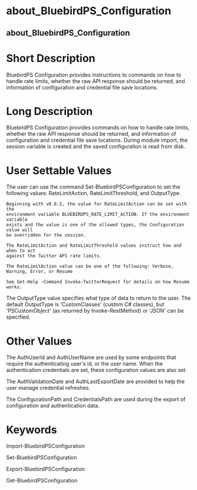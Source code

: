 # about_BluebirdPS_Configuration

## about_BluebirdPS_Configuration

# Short Description

BluebirdPS Configuration provides instructions to commands on how to handle rate limits, whether the raw API response should be returned, and information of configuration and credential file save locations.

# Long Description

BluebirdPS Configuration provides commands on how to handle rate limits, whether the raw API response should be returned, and information of configuration and credential file save locations. During module import, the session variable is created and the saved configuration is read from disk.

# User Settable Values

The user can use the command Set-BluebirdPSConfiguration to set the following values: RateLimitAction, RateLimitThreshold, and OutputType.

```text
Beginning with v0.8.2, the value for RateLimitAction can be set with the
environment variable BLUEBIRDPS_RATE_LIMIT_ACTION. If the environment variable
exists and the value is one of the allowed types, the Configuration value will
be overridden for the session.
```

```text
The RateLimitAction and RateLimitThreshold values instruct how and when to act
against the Twitter API rate limits.

The RateLimitAction value can be one of the following: Verbose, Warning, Error, or Resume

See Get-Help -Command Invoke-TwitterRequest for details on how Resume works.
```

The OutputType value specifies what type of data to return to the user.
The default OutputType is 'CustomClasses' (custom C# classes), but 'PSCustomObject' (as returned by Invoke-RestMethod) or 'JSON' can be specified.

# Other Values

The AuthUserId and AuthUserName are used by some endpoints that require the
authenticating user's id, or the user name. When the authentication credentials
are set, these configuration values are also set.

The AuthValidationDate and AuthLastExportDate are provided to help the user manage
credential refreshes.

The ConfigurationPath and CredentialsPath are used during the export of configuration
and authentication data.

# Keywords

Import-BluebirdPSConfiguration

Set-BluebirdPSConfiguration

Export-BluebirdPSConfiguration

Get-BluebirdPSConfiguration

